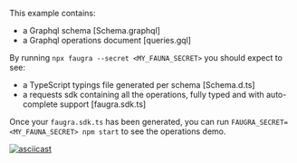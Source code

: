 This example contains:

- a Graphql schema [Schema.graphql]
- a Graphql operations document [queries.gql]

By running `npx faugra --secret <MY_FAUNA_SECRET>` you should expect to see:

- a TypeScript typings file generated per schema [Schema.d.ts]
- a requests sdk containing all the operations, fully typed and with auto-complete support [faugra.sdk.ts]

Once your `faugra.sdk.ts` has been generated, you can run `FAUGRA_SECRET=<MY_FAUNA_SECRET> npm start` to see the operations demo.

[![asciicast](https://raw.githubusercontent.com/zvictor/faugra/master/.media/examples/basic.gif)](https://asciinema.org/a/361576)
